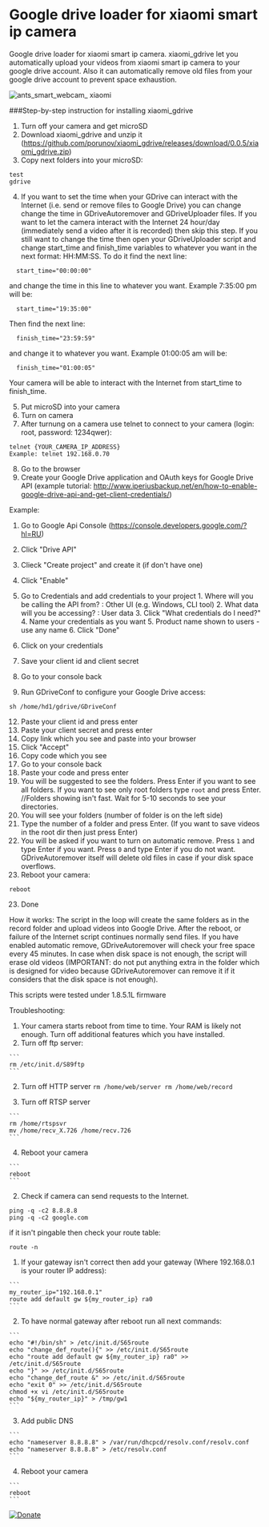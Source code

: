# Google drive loader for xiaomi smart ip camera 
Google drive loader for xiaomi smart ip camera. xiaomi_gdrive let you automatically upload your videos from xiaomi smart ip camera to your google drive account. Also it can automatically remove old files from your google drive account to prevent space exhaustion.

![ants_smart_webcam_ xiaomi](https://cloud.githubusercontent.com/assets/17673243/17768152/76d2a56a-653b-11e6-81db-522a29f9f1f2.png)

###Step-by-step instruction for installing xiaomi_gdrive

1. Turn off your camera and get microSD
2. Download xiaomi_gdrive and unzip it (https://github.com/porunov/xiaomi_gdrive/releases/download/0.0.5/xiaomi_gdrive.zip)
3. Copy next folders into your microSD:

  ```
  test
  gdrive
  ```
  
4. If you want to set the time when your GDrive can interact with the Internet (i.e. send or remove files to Google Drive) you can change change the time in GDriveAutoremover and GDriveUploader files. If you want to let the camera interact with the Internet 24 hour/day (immediately send a video after it is recorded) then skip this step. If you still want to change the time then open your GDriveUploader script and change start_time and finish_time variables to whatever you want in the next format: HH:MM:SS. To do it find the next line:    
```
  start_time="00:00:00"
```
   and change the time in this line to whatever you want. Example 7:35:00 pm will be:    
```
  start_time="19:35:00"
```
   Then find the next line:   
```
  finish_time="23:59:59"
```
   and change it to whatever you want. Example 01:00:05 am will be:   
```
  finish_time="01:00:05"
```
   Your camera will be able to interact with the Internet from start_time to finish_time.     
   
5. Put microSD into your camera
6. Turn on camera
7. After turnung on a camera use telnet to connect to your camera (login: root, password: 1234qwer):

  ```
  telnet {YOUR_CAMERA_IP_ADDRESS}
  Example: telnet 192.168.0.70
  ```

8. Go to the browser
9. Create your Google Drive application and OAuth keys for Google Drive API (example tutorial: http://www.iperiusbackup.net/en/how-to-enable-google-drive-api-and-get-client-credentials/)
  
  Example:
  
  1. Go to Google Api Console (https://console.developers.google.com/?hl=RU)
  2. Click "Drive API"
  3. Clieck "Create project" and create it (if don't have one)
  4. Click "Enable"
  5. Go to Credentials and add credentials to your project
    1. Where will you be calling the API from? : Other UI (e.g. Windows, CLI tool)
    2. What data will you be accessing? : User data
    3. Click "What credentials do I need?"
    4. Name your credentials as you want
    5. Product name shown to users - use any name
    6. Click "Done"
  6. Click on your credentials
  7. Save your client id and client secret

10. Go to your console back
11. Run GDriveConf to configure your Google Drive access:

  ```
  sh /home/hd1/gdrive/GDriveConf
  ```

12. Paste your client id and press enter
13. Paste your client secret and press enter
14. Copy link which you see and paste into your browser
15. Click "Accept"
16. Copy code which you see
17. Go to your console back
18. Paste your code and press enter
19. You will be suggested to see the folders. Press Enter if you want to see all folders. If you want to see only root folders type `root` and press Enter.   
//Folders showing isn't fast. Wait for 5-10 seconds to see your directories.
20. You will see your folders (number of folder is on the left side)
21. Type the number of a folder and press Enter. (If you want to save videos in the root dir then just press Enter)
22. You will be asked if you want to turn on automatic remove. Press `1` and type Enter if you want. Press `0` and type Enter if you do not want. GDriveAutoremover itself will delete old files in case if your disk space overflows.
23. Reboot your camera:

  ```
  reboot
  ```

23. Done

How it works:
The script in the loop will create the same folders as in the record folder and upload videos into Google Drive. After the reboot, or failure of the Internet script continues normally send files. If you have enabled automatic remove, GDriveAutoremover will check your free space every 45 minutes. In case when disk space is not enough, the script will erase old videos (IMPORTANT: do not put anything extra in the folder which is designed for video because GDriveAutoremover can remove it if it considers that the disk space is not enough).

This scripts were tested under 1.8.5.1L firmware

Troubleshooting:

1. Your camera starts reboot from time to time. Your RAM is likely not enough. Turn off additional features which you have installed.
  1. Turn off ftp server:
  
    ```
    rm /etc/init.d/S89ftp
    ```
  
  2. Turn off HTTP server
    ```
    rm /home/web/server
    rm /home/web/record
    ```
  
  3. Turn off RTSP server
  
    ```
    rm /home/rtspsvr
    mv /home/recv_X.726 /home/recv.726
    ```
  
  4. Reboot your camera
  
    ```
    reboot
    ```

2. Check if camera can send requests to the Internet.
  
  ```
  ping -q -c2 8.8.8.8
  ping -q -c2 google.com
  ```

  if it isn't pingable then check your route table:

  ```
  route -n
  ```
  
  1. If your gateway isn't correct then add your gateway (Where 192.168.0.1 is your router IP address):
  
    ```
    my_router_ip="192.168.0.1"
    route add default gw ${my_router_ip} ra0
    ```
  
  2. To have normal gateway after reboot run all next commands:
  
    ```
    echo "#!/bin/sh" > /etc/init.d/S65route
    echo "change_def_route(){" >> /etc/init.d/S65route
    echo "route add default gw ${my_router_ip} ra0" >> /etc/init.d/S65route
    echo "}" >> /etc/init.d/S65route
    echo "change_def_route &" >> /etc/init.d/S65route
    echo "exit 0" >> /etc/init.d/S65route
    chmod +x vi /etc/init.d/S65route
    echo "${my_router_ip}" > /tmp/gw1
    ```
  
  3. Add public DNS
    
    ```
    echo "nameserver 8.8.8.8" > /var/run/dhcpcd/resolv.conf/resolv.conf
    echo "nameserver 8.8.8.8" > /etc/resolv.conf
    ```
  
  4. Reboot your camera
  
    ```
    reboot
    ```

[![Donate](https://www.paypalobjects.com/en_US/i/btn/btn_donate_LG.gif)](https://www.paypal.com/cgi-bin/webscr?cmd=_donations&business=HTPAA8RYN7APE&lc=UA&item_name=Developing%20open%20source%20projects&item_number=porunov_xiaomi_gdrive&currency_code=USD&bn=PP%2dDonationsBF%3abtn_donate_LG%2egif%3aNonHosted)
